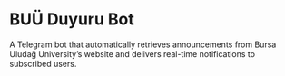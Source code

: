 # BUÜ Duyuru Bot

A Telegram bot that automatically retrieves announcements from Bursa Uludağ University’s website and delivers real-time notifications to subscribed users.
